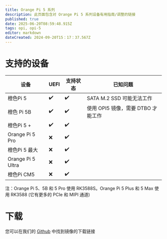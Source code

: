 ```yaml
---
title: Orange Pi 5 系列
description: 此页面包含对 Orange Pi 5 系列设备有用指南/调整的链接
published: true
date: 2025-06-20T08:59:48.915Z
tags: opi, opi-5
editor: markdown
dateCreated: 2024-09-20T15：17：37.567Z
---
```


# 支持的设备

| 设备                | UEFI | 支持状态 | 已知问题                                |
| ----------------- | ---- | ---- | ----------------------------------- |
| 橙色Pi 5            | ✔️   | ✔️   | SATA M.2 SSD 可能无法工作 |
| 橙色 Pi 5B          | ✔️   | ✔️   | 使用 OPI5 镜像，需要 DTBO 才能工作             |
| 橙色Pi 5 +          | ✔️   | ✔️   |                                     |
| Orange Pi 5 Pro   | ❌    | ✔️   |                                     |
| 橙色Pi 5 最大         | ❌    | ✔️   |                                     |
| Orange Pi 5 Ultra | ❌    | ✔️   |                                     |
| 橙色Pi CM5          | ❌    | ✔️   |                                     |

注：Orange Pi 5、5B 和 5 Pro 使用 RK3588S。Orange Pi 5 Plus 和 5 Max 使用 RK3588 (它有更多的 PCIe 和 MIPI 通道)

# 下载

您可以在我们的 [Github](https://github.com/BredOS/images/releases/latest) 中找到镜像的下载链接